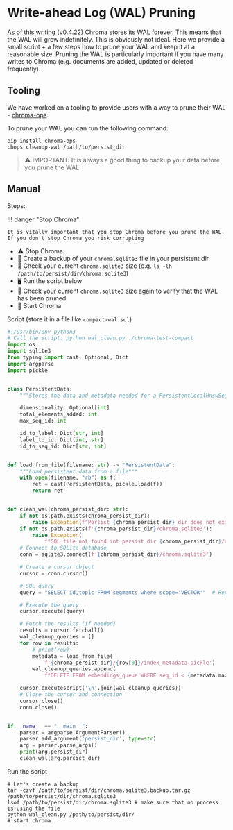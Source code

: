 # Write-ahead Log (WAL) Pruning

As of this writing (v0.4.22) Chroma stores its WAL forever. This means that the WAL will grow indefinitely. This is
obviously not ideal. Here we provide a small script + a few steps how to prune your WAL and keep it at a reasonable
size. Pruning the WAL is particularly important if you have many writes to Chroma (e.g. documents are added, updated or
deleted frequently).

## Tooling

We have worked on a tooling to provide users with a way to prune their WAL - [chroma-ops](https://github.com/amikos-tech/chromadb-ops).

To prune your WAL you can run the following command:

```shell
pip install chroma-ops
chops cleanup-wal /path/to/persist_dir
```

> ⚠️ IMPORTANT: It is always a good thing to backup your data before you prune the WAL.

## Manual
Steps:

!!! danger "Stop Chroma"

    It is vitally important that you stop Chroma before you prune the WAL. 
    If you don't stop Chroma you risk corrupting

- ⚠️ Stop Chroma
- 💾 Create a backup of your `chroma.sqlite3` file in your persistent dir
- 👀 Check your current `chroma.sqlite3` size (e.g. `ls -lh /path/to/persist/dir/chroma.sqlite3`)
- 🖥️ Run the script below
- 🔭 Check your current `chroma.sqlite3` size again to verify that the WAL has been pruned
- 🚀 Start Chroma

Script (store it in a file like `compact-wal.sql`)

```py title="wal_clean.py"
#!/usr/bin/env python3
# Call the script: python wal_clean.py ./chroma-test-compact
import os
import sqlite3
from typing import cast, Optional, Dict
import argparse
import pickle


class PersistentData:
    """Stores the data and metadata needed for a PersistentLocalHnswSegment"""

    dimensionality: Optional[int]
    total_elements_added: int
    max_seq_id: int

    id_to_label: Dict[str, int]
    label_to_id: Dict[int, str]
    id_to_seq_id: Dict[str, int]


def load_from_file(filename: str) -> "PersistentData":
    """Load persistent data from a file"""
    with open(filename, "rb") as f:
        ret = cast(PersistentData, pickle.load(f))
        return ret


def clean_wal(chroma_persist_dir: str):
    if not os.path.exists(chroma_persist_dir):
        raise Exception(f"Persist {chroma_persist_dir} dir does not exist")
    if not os.path.exists(f'{chroma_persist_dir}/chroma.sqlite3'):
        raise Exception(
            f"SQL file not found int persist dir {chroma_persist_dir}/chroma.sqlite3")
    # Connect to SQLite database
    conn = sqlite3.connect(f'{chroma_persist_dir}/chroma.sqlite3')

    # Create a cursor object
    cursor = conn.cursor()

    # SQL query
    query = "SELECT id,topic FROM segments where scope='VECTOR'"  # Replace with your query

    # Execute the query
    cursor.execute(query)

    # Fetch the results (if needed)
    results = cursor.fetchall()
    wal_cleanup_queries = []
    for row in results:
        # print(row)
        metadata = load_from_file(
            f'{chroma_persist_dir}/{row[0]}/index_metadata.pickle')
        wal_cleanup_queries.append(
            f"DELETE FROM embeddings_queue WHERE seq_id < {metadata.max_seq_id} AND topic='{row[1]}';")

    cursor.executescript('\n'.join(wal_cleanup_queries))
    # Close the cursor and connection
    cursor.close()
    conn.close()


if __name__ == "__main__":
    parser = argparse.ArgumentParser()
    parser.add_argument('persist_dir', type=str)
    arg = parser.parse_args()
    print(arg.persist_dir)
    clean_wal(arg.persist_dir)
```

Run the script

```shell
# Let's create a backup
tar -czvf /path/to/persist/dir/chroma.sqlite3.backup.tar.gz /path/to/persist/dir/chroma.sqlite3
lsof /path/to/persist/dir/chroma.sqlite3 # make sure that no process is using the file
python wal_clean.py /path/to/persist/dir/
# start chroma
```
